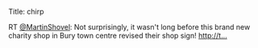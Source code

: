 Title: chirp

RT <a href="http://twitter.com/MartinShovel">@MartinShovel</a>: Not surprisingly, it wasn't long before this brand new charity shop in Bury town centre revised their shop sign! <a href="http://t…">http://t…</a>
